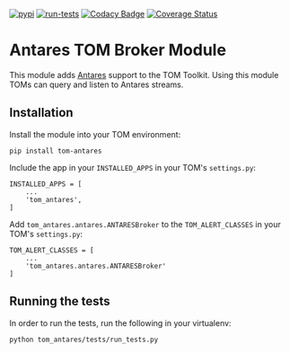[![pypi](https://img.shields.io/pypi/v/tom-antares.svg)](https://pypi.python.org/pypi/tom-antares)
[![run-tests](https://github.com/TOMToolkit/tom_antares/actions/workflows/run-tests.yml/badge.svg)](https://github.com/TOMToolkit/tom_antares/actions/workflows/run-tests.yml)
[![Codacy Badge](https://app.codacy.com/project/badge/Grade/6812def88cd5479ab4b833eedd52217f)](https://www.codacy.com/gh/TOMToolkit/tom_antares/dashboard?utm_source=github.com&amp;utm_medium=referral&amp;utm_content=TOMToolkit/tom_antares&amp;utm_campaign=Badge_Grade)
[![Coverage Status](https://coveralls.io/repos/github/TOMToolkit/tom_antares/badge.svg?branch=main)](https://coveralls.io/github/TOMToolkit/tom_antares?branch=main)

# Antares TOM Broker Module

This module adds [Antares](https://antares.noao.edu/) support to the TOM
Toolkit. Using this module TOMs can query and listen to Antares streams.

## Installation

Install the module into your TOM environment:

    pip install tom-antares

Include the app in your `INSTALLED_APPS` in your TOM's `settings.py`:

    INSTALLED_APPS = [
        ...
        'tom_antares',
    ]

Add `tom_antares.antares.ANTARESBroker` to the `TOM_ALERT_CLASSES` in your TOM's
`settings.py`:

    TOM_ALERT_CLASSES = [
        ...
        'tom_antares.antares.ANTARESBroker'
    ]

## Running the tests

In order to run the tests, run the following in your virtualenv:

`python tom_antares/tests/run_tests.py`
